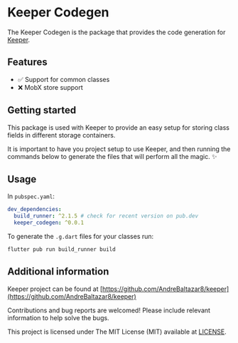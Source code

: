 # Keeper Codegen

The Keeper Codegen is the package that provides the code generation for [Keeper](https://pub.dev/packages/keeper).

## Features

- ✅ Support for common classes
- ❌ MobX store support

## Getting started

This package is used with Keeper to provide an easy setup for storing class fields in different storage containers.

It is important to have you project setup to use Keeper, and then running the commands below to generate the files that will perform all the magic. ✨

## Usage

In `pubspec.yaml`:

```yaml
dev_dependencies:
  build_runner: ^2.1.5 # check for recent version on pub.dev
  keeper_codegen: ^0.0.1
```

To generate the `.g.dart` files for your classes run:

```bash
flutter pub run build_runner build
```

## Additional information

Keeper project can be found at [https://github.com/AndreBaltazar8/keeper](https://github.com/AndreBaltazar8/keeper)

Contributions and bug reports are welcomed! Please include relevant information to help solve the bugs.

This project is licensed under The MIT License (MIT) available at [LICENSE](./LICENSE).
